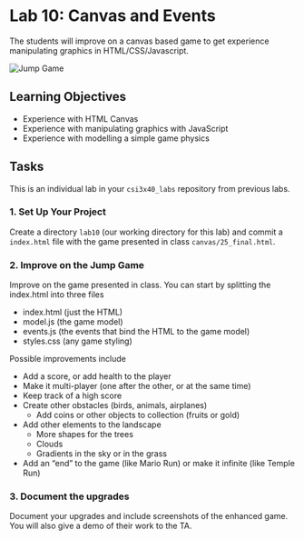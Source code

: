 # Lab 10: Canvas and Events

The students will improve on a canvas based game
to get experience manipulating graphics in HTML/CSS/Javascript.

![Jump Game](assets/jumpgame.png)

## Learning Objectives

* Experience with HTML Canvas
* Experience with manipulating graphics with JavaScript
* Experience with modelling a simple game physics

## Tasks

This is an individual lab in your `csi3x40_labs`
repository from previous labs.

### 1. Set Up Your Project

Create a directory `lab10`
(our working directory for this lab)
and commit a `index.html` file with the game presented in
class `canvas/25_final.html`.

### 2. Improve on the Jump Game

Improve on the game presented in class.
You can start by splitting the index.html into three files

* index.html (just the HTML)
* model.js (the game model)
* events.js (the events that bind the HTML to the game model)
* styles.css (any game styling)

Possible improvements include

* Add a score, or add health to the player
* Make it multi-player (one after the other, or at the same time)
* Keep track of a high score
* Create other obstacles (birds, animals, airplanes)
  * Add coins or other objects to collection (fruits or gold)
* Add other elements to the landscape
  * More shapes for the trees
  * Clouds
  * Gradients in the sky or in the grass
* Add an “end” to the game (like Mario Run) or make it infinite (like Temple Run)

### 3. Document the upgrades

Document your upgrades and include
screenshots of the enhanced game.  You will also
give a demo of their work to the TA.